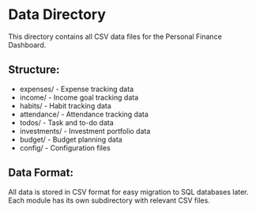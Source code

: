 # Data Directory

This directory contains all CSV data files for the Personal Finance Dashboard.

## Structure:
- expenses/ - Expense tracking data
- income/ - Income goal tracking data  
- habits/ - Habit tracking data
- attendance/ - Attendance tracking data
- todos/ - Task and to-do data
- investments/ - Investment portfolio data
- budget/ - Budget planning data
- config/ - Configuration files

## Data Format:
All data is stored in CSV format for easy migration to SQL databases later.
Each module has its own subdirectory with relevant CSV files.
